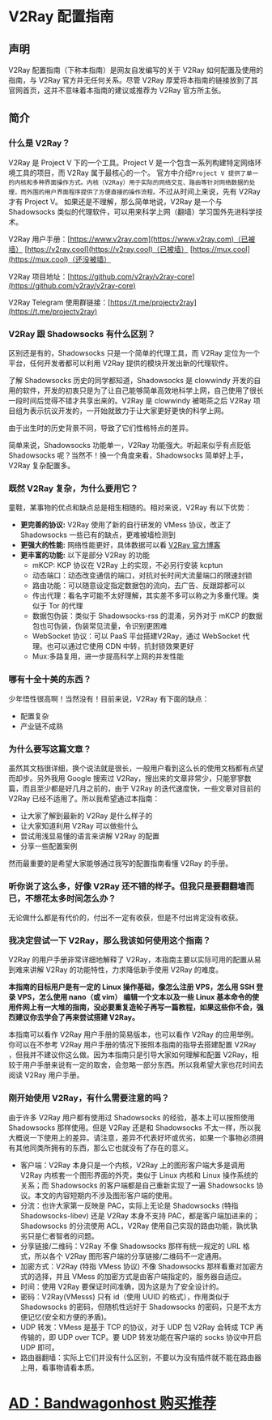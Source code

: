 # V2Ray 配置指南

## 声明

V2Ray 配置指南（下称本指南）是网友自发编写的关于 V2Ray 如何配置及使用的指南，与 V2Ray 官方并无任何关系。尽管 V2Ray 厚爱将本指南的链接放到了其官网首页，这并不意味着本指南的建议或推荐为 V2Ray 官方所主张。

## 简介

### 什么是 V2Ray？

V2Ray 是 Project V 下的一个工具。Project V 是一个包含一系列构建特定网络环境工具的项目，而 V2Ray 属于最核心的一个。 官方中介绍`Project V 提供了单一的内核和多种界面操作方式。内核（V2Ray）用于实际的网络交互、路由等针对网络数据的处理，而外围的用户界面程序提供了方便直接的操作流程。`不过从时间上来说，先有 V2Ray 才有 Project V。
如果还是不理解，那么简单地说，V2Ray 是一个与 Shadowsocks 类似的代理软件，可以用来科学上网（翻墙）学习国外先进科学技术。

V2Ray 用户手册：[https://www.v2ray.com](https://www.v2ray.com)（已被墙）
              [https://v2ray.cool](https://v2ray.cool)（已被墙）
              [https://mux.cool](https://mux.cool)（还没被墙）

V2Ray 项目地址：[https://github.com/v2ray/v2ray-core](https://github.com/v2ray/v2ray-core)

V2Ray Telegram 使用群链接：[https://t.me/projectv2ray](https://t.me/projectv2ray)

### V2Ray 跟 Shadowsocks 有什么区别？

区别还是有的，Shadowsocks 只是一个简单的代理工具，而 V2Ray 定位为一个平台，任何开发者都可以利用 V2Ray 提供的模块开发出新的代理软件。

了解 Shadowsocks 历史的同学都知道，Shadowsocks 是 clowwindy 开发的自用的软件，开发的初衷只是为了让自己能够简单高效地科学上网，自己使用了很长一段时间后觉得不错才共享出来的。V2Ray 是 clowwindy 被喝茶之后 V2Ray 项目组为表示抗议开发的，一开始就致力于让大家更好更快的科学上网。

由于出生时的历史背景不同，导致了它们性格特点的差异。

简单来说，Shadowsocks 功能单一，V2Ray 功能强大。听起来似乎有点贬低 Shadowsocks 呢？当然不！换一个角度来看，Shadowsocks 简单好上手，V2Ray 复杂配置多。

### 既然 V2Ray 复杂，为什么要用它？

童鞋，某事物的优点和缺点总是相生相随的。相对来说，V2Ray 有以下优势：

* **更完善的协议:** V2Ray 使用了新的自行研发的 VMess 协议，改正了 Shadowsocks 一些已有的缺点，更难被墙检测到
* **更强大的性能:** 网络性能更好，具体数据可以看 [V2Ray 官方博客](https://steemit.com/cn/@v2ray/3cjiux)
* **更丰富的功能:** 以下是部分 V2Ray 的功能
    * mKCP: KCP 协议在 V2Ray 上的实现，不必另行安装 kcptun
    * 动态端口：动态改变通信的端口，对抗对长时间大流量端口的限速封锁
    * 路由功能：可以随意设定指定数据包的流向，去广告、反跟踪都可以
    * 传出代理：看名字可能不太好理解，其实差不多可以称之为多重代理。类似于 Tor 的代理
    * 数据包伪装：类似于 Shadowsocks-rss 的混淆，另外对于 mKCP 的数据包也可伪装，伪装常见流量，令识别更困难
    * WebSocket 协议：可以 PaaS 平台搭建V2Ray，通过 WebSocket 代理。也可以通过它使用 CDN 中转，抗封锁效果更好
    * Mux:多路复用，进一步提高科学上网的并发性能

### 哪有十全十美的东西？

少年悟性很高啊！当然没有！目前来说，V2Ray 有下面的缺点：
- 配置复杂
- 产业链不成熟

### 为什么要写这篇文章？

虽然其文档很详细，换个说法就是很长，一般用户看到这么长的使用文档都有点望而却步。另外我用 Google 搜索过 V2Ray，搜出来的文章非常少，只能寥寥数篇，而且至少都是好几月之前的，由于 V2Ray 的迭代速度快，一些文章对目前的 V2Ray 已经不适用了。所以我希望通过本指南：
- 让大家了解到最新的 V2Ray 是什么样子的
- 让大家知道利用 V2Ray 可以做些什么
- 尝试用浅显易懂的语言来讲解 V2Ray 的配置
- 分享一些配置案例

然而最重要的是希望大家能够通过我写的配置指南看懂 V2Ray 的手册。

### 听你说了这么多，好像 V2Ray 还不错的样子。但我只是要翻翻墙而已，不想花太多时间怎么办？

无论做什么都是有代价的，付出不一定有收获，但是不付出肯定没有收获。

### 我决定尝试一下 V2Ray，那么我该如何使用这个指南？

V2Ray 的用户手册非常详细地解释了 V2Ray，本指南主要以实际可用的配置从易到难来讲解 V2Ray 的功能特性，力求降低新手使用 V2Ray 的难度。

**本指南的目标用户是有一定的 Linux 操作基础，像怎么注册 VPS，怎么用 SSH 登录 VPS，怎么使用 nano（或 vim） 编辑一个文本以及一些 Linux 基本命令的使用件网上有一大堆的指南，没必要重复造轮子再写一篇教程，如果这些你不会，强烈建议你去学会了再来尝试搭建 V2Ray。**

本指南可以看作 V2Ray 用户手册的简易版本，也可以看作 V2Ray 的应用举例。你可以在不参考 V2Ray 用户手册的情况下按照本指南的指导去搭建配置 V2Ray ，但我并不建议你这么做。因为本指南只是引导大家如何理解和配置 V2Ray，相较于用户手册来说有一定的取舍，会忽略一部分东西。所以我希望大家也花时间去阅读 V2Ray 用户手册。

### 刚开始使用 V2Ray，有什么需要注意的吗？

由于许多 V2Ray 用户都有使用过 Shadowsocks 的经验，基本上可以按照使用 Shadowsocks 那样使用。但是 V2Ray 还是和 Shadowsocks 不太一样，所以我大概说一下使用上的差异。请注意，差异不代表好坏或优劣，如果一个事物必须拥有其他同类所拥有的东西，那么它也就没有了存在的意义。

- 客户端：V2Ray 本身只是一个内核，V2Ray 上的图形客户端大多是调用 V2Ray 内核套一个图形界面的外壳，类似于 Linux 内核和 Linux 操作系统的关系；而 Shadowsocks 的客户端都是自己重新实现了一遍 Shadowsocks 协议。本文的内容短期内不涉及图形客户端的使用。
- 分流：也许大家第一反映是 PAC，实际上无论是 Shadowsocks (特指 Shadowsocks-libev) 还是 V2Ray 本身不支持 PAC，都是客户端加进来的；Shadowsocks 的分流使用 ACL，V2Ray 使用自己实现的路由功能，孰优孰劣只是仁者智者的问题。
- 分享链接/二维码：V2Ray 不像 Shadowsocks 那样有统一规定的 URL 格式，所以各个 V2Ray 图形客户端的分享链接/二维码不一定通用。
- 加密方式：V2Ray (特指 VMess 协议) 不像 Shadowsocks 那样看重对加密方式的选择，并且 VMess 的加密方式是由客户端指定的，服务器自适应。
- 时间：使用 V2Ray 要保证时间准确，因为这是为了安全设计的。
- 密码：V2Ray(VMesss) 只有 id（使用 UUID 的格式），作用类似于 Shadowsocks 的密码，但随机性远好于 Shadowsocks 的密码，只是不太方便记忆(安全和方便的矛盾)。
- UDP 转发：VMess 是基于 TCP 的协议，对于 UDP 包 V2Ray 会转成 TCP 再传输的，即 UDP over TCP。要 UDP 转发功能在客户端的 socks 协议中开启 UDP 即可。
- 路由器翻墙：实际上它们并没有什么区别，不要以为没有插件就不能在路由器上用，看事物请看本质。

# [AD：Bandwagonhost 购买推荐](https://www.v2guidebooks.ml/vps)



